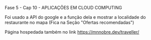 Fase 5 - Cap 10 - APLICAÇÕES EM CLOUD COMPUTING

Foi usado a API do google e a função dela e mostrar a localidade do restaurante no mapa (Fica na Seção "Ofertas recomendadas")

Página hospedada também no link https://mnnobre.dev/traveller/

